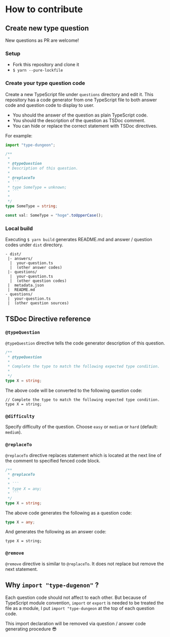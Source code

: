 # How to contribute

## Create new type question

New questions as PR are welcome!

### Setup

- Fork this repository and clone it
- `$ yarn --pure-lockfile`

### Create your type question code

Create a new TypeScript file under `questions` directory and edit it. This repository has a code generator from one TypeScript file to both answer code and question code to display to user.

- You should the answer of the question as plain TypeScript code.
- You should the description of the question as TSDoc comment.
- You can hide or replace the correct statement with TSDoc directives.

For example:

```ts
import "type-dungeon";

/**
 *
 * @typeQuestion
 * Description of this question.
 * 
 * @replaceTo
 * ```
 * type SomeType = unknown;
 * ```
 *
 */
type SomeType = string;

const val: SomeType = "hoge".toUpperCase();
```

### Local build

Executing `$ yarn build` generates README.md and answer / question codes under `dist` directory.

```
- dist/
 |- answers/
  |  your-question.ts
  |  (other answer codes)
 |- questions/
  |  your-question.ts
  |  (other question codes)
 |  metadata.json
 |  README.md
- questions/
 |  your-question.ts
 |  (other question sources)
```

## TSDoc Directive reference

### `@typeQuestion`

`@typeQuestion` directive tells the code generator description of this question. 

```ts
/**
 * @typeQuestion
 *
 * Complete the type to match the following expected type condition.
 *
 */
type X = string;
```

The above code will be converted to the following question code:

```
// Complete the type to match the following expected type condition.
type X = string;
```

### `@difficulty`
Specify difficulty of the question. Choose `easy` or `medium` or `hard` (default: `medium`).

### `@replaceTo`

`@replaceTo` directive replaces statement which is located at the next line of the comment to specified fenced code block.

```ts
/**
 * @replaceTo
 *
 * ```
 * type X = any;
 * ```
 */
type X = string;
```

The above code generates the following as a question code:

```ts
type X = any;
```

And generates the following as an answer code:

```
type X = string;
```

### `@remove`

`@remove` directive is similar to `@replaceTo`. It does not replace but remove the next statement.

## Why `import "type-dugenon"` ?
Each question code should not affect to each other.
But because of TypeScript module convention, `import` or `export` is needed to be treated the file as a module, I put `import "type-dungeon` at the top of each question code.

This import declaration will be removed via question / answer code generating procedure :sunglasses:
